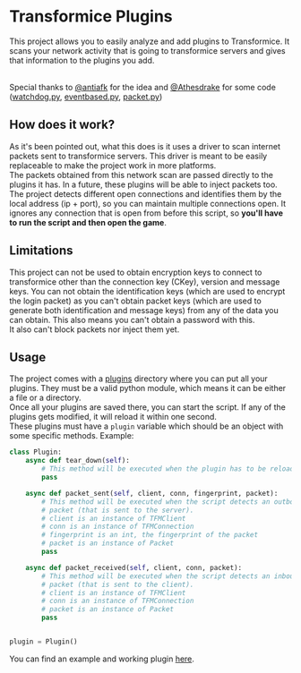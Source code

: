 # Transformice Plugins
This project allows you to easily analyze and add plugins to Transformice. It scans your network activity that is going to transformice servers and gives that information to the plugins you add.<br/><br/>

Special thanks to [@antiafk](https://github.com/antiafk) for the idea and [@Athesdrake](https://github.com/Athesdrake) for some code ([watchdog.py](tfmplugins/utils/watchdog.py), [eventbased.py](tfmplugins/utils/eventbased.py), [packet.py](tfmplugins/tfm/packet.py))

## How does it work?
As it's been pointed out, what this does is it uses a driver to scan internet packets sent to transformice servers. This driver is meant to be easily replaceable to make the project work in more platforms.<br/>
The packets obtained from this network scan are passed directly to the plugins it has. In a future, these plugins will be able to inject packets too.<br/>
The project detects different open connections and identifies them by the local address (ip + port), so you can maintain multiple connections open. It ignores any connection that is open from before this script, so **you'll have to run the script and then open the game**.

## Limitations
This project can not be used to obtain encryption keys to connect to transformice other than the connection key (CKey), version and message keys. You can not obtain the identification keys (which are used to encrypt the login packet) as you can't obtain packet keys (which are used to generate both identification and message keys) from any of the data you can obtain. This also means you can't obtain a password with this.<br/>
It also can't block packets nor inject them yet.

## Usage
The project comes with a [plugins](plugins) directory where you can put all your plugins. They must be a valid python module, which means it can be either a file or a directory.<br/>
Once all your plugins are saved there, you can start the script. If any of the plugins gets modified, it will reload it within one second.<br/>
These plugins must have a `plugin` variable which should be an object with some specific methods. Example:
```python
class Plugin:
	async def tear_down(self):
		# This method will be executed when the plugin has to be reloaded.
		pass

	async def packet_sent(self, client, conn, fingerprint, packet):
		# This method will be executed when the script detects an outbound
		# packet (that is sent to the server).
		# client is an instance of TFMClient
		# conn is an instance of TFMConnection
		# fingerprint is an int, the fingerprint of the packet
		# packet is an instance of Packet
		pass

	async def packet_received(self, client, conn, packet):
		# This method will be executed when the script detects an inbound
		# packet (that is sent to the client).
		# client is an instance of TFMClient
		# conn is an instance of TFMConnection
		# packet is an instance of Packet
		pass


plugin = Plugin()
```
You can find an example and working plugin [here](https://github.com/Tocutoeltuco/tfm-richpresence).